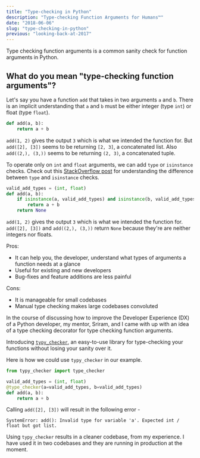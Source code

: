 ```yaml
---
title: "Type-checking in Python"
description: "Type-checking Function Arguments for Humans™"
date: "2018-06-06"
slug: "type-checking-in-python"
previous: "looking-back-at-2017"
---
```


Type checking function arguments is a common sanity check for function arguments in Python.

## What do you mean "type-checking function arguments"?

Let's say you have a function `add` that takes in two arguments `a` and `b`. There is an implicit understanding that `a` and `b` must be either integer (type `int`) or float (type `float`).

```python
def add(a, b):
    return a + b
```

`add(1, 2)` gives the output `3` which is what we intended the function for.
But `add([2], [3])` seems to be returning `[2, 3]`, a concatenated list.
Also `add((2,), (3,))` seems to be returning `(2, 3)`, a concatenated tuple.

To operate only on `int` and `float` arguments, we can add `type` or `isinstance` checks. Check out this [StackOverflow post](https://stackoverflow.com/questions/1549801/what-are-the-differences-between-type-and-isinstance) for understanding the difference between `type` and `isinstance` checks.

```python
valid_add_types = (int, float)
def add(a, b):
    if isinstance(a, valid_add_types) and isinstance(b, valid_add_types):
        return a + b
    return None
```

`add(1, 2)` gives the output `3` which is what we intended the function for.
`add([2], [3])` and `add((2,), (3,))` return `None` because they're are neither integers nor floats.

Pros:
* It can help you, the developer, understand what types of arguments a function needs at a glance
* Useful for existing and new developers
* Bug-fixes and feature additions are less painful

Cons:
* It is manageable for small codebases
* Manual type checking makes large codebases convoluted

In the course of discussing how to improve the Developer Experience (DX) of a Python developer, my mentor, Sriram, and I came with up with an idea of a type checking decorator for type checking function arguments.

Introducing [`typy_checker`](https://github.com/onstash/typy_checker), an easy-to-use library for type-checking your functions without losing your sanity over it.

Here is how we could use `typy_checker` in our example.

```python
from typy_checker import type_checker

valid_add_types = (int, float)
@type_checker(a=valid_add_types, b=valid_add_types)
def add(a, b):
    return a + b
```

Calling `add([2], [3])` will result in the following error - 

```
SystemError: add(): Invalid type for variable 'a'. Expected int / float but got list.
```

Using `typy_checker` results in a cleaner codebase, from my experience. I have used it in two codebases and they are running in production at the moment.
